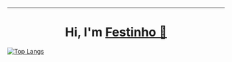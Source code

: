 <hr>
<h1 align="center">Hi, I'm <a href="https://github.com/simonefesta">Festinho 🖖<a></h1>


[![Top Langs](https://github-readme-stats.vercel.app/api/top-langs/?username=simonefesta&layout=compact&theme=highcontrast&exclude_repo=Netbooks)](https://github.com/anuraghazra/github-readme-stats)


  

  
